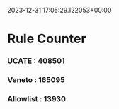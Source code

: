 2023-12-31 17:05:29.122053+00:00
# Rule Counter 
 ### UCATE : 408501

 ### Veneto : 165095

 ### Allowlist : 13930